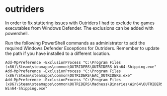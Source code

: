 # outriders

In order to fix stuttering issues with Outriders I had to exclude the games executables from Windows Defender. The exclusions can be added with powershell.

Run the following PowerShell commands as administrator to add the required Windows Defender Exceptions for Outriders. Remember to update the path if you have installed to a different location.

```
Add-MpPreference -ExclusionProcess "C:\Program Files (x86)\Steam\steamapps\common\OUTRIDERS\OUTRIDERS-Win64-Shipping.exe"
Add-MpPreference -ExclusionProcess "C:\Program Files (x86)\Steam\steamapps\common\OUTRIDERS\EAC_OUTRIDERS.exe"
Add-MpPreference -ExclusionProcess "C:\Program Files (x86)\Steam\steamapps\common\OUTRIDERS\Madness\Binaries\Win64\OUTRIDERS-Win64-Shipping.exe"
```
